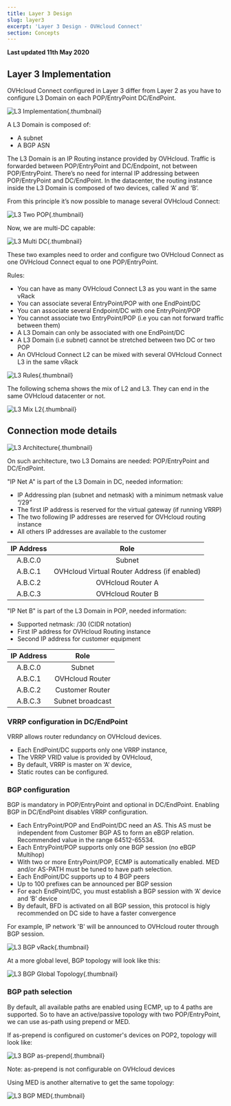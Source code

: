 ```yaml
---
title: Layer 3 Design
slug: layer3
excerpt: 'Layer 3 Design - OVHcloud Connect'
section: Concepts
---
```


**Last updated 11th May 2020**

## Layer 3 Implementation

OVHcloud Connect configured in Layer 3 differ from Layer 2 as you have to configure L3 Domain on each POP/EntryPoint DC/EndPoint.

![L3 Implementation](images/occ-l3-implementation.jpg){.thumbnail}

A L3 Domain is composed of:

* A subnet
* A BGP ASN

The L3 Domain is an IP Routing instance provided by OVHcloud. Traffic is forwarded between POP/EntryPoint and DC/Endpoint, not between POP/EntryPoint. There’s no need for internal IP addressing between POP/EntryPoint and DC/EndPoint. In the datacenter, the routing instance inside the L3 Domain is composed of two devices, called ‘A’ and ‘B’.

From this principle it’s now possible to manage several OVHcloud Connect:

![L3 Two POP](images/occ-l3-twopop.jpg){.thumbnail}

Now, we are multi-DC capable:

![L3 Multi DC](images/occ-l3-multidc.jpg){.thumbnail}

These two examples need to order and configure two OVHcloud Connect as one OVHcloud Connect equal to one POP/EntryPoint.

Rules:

* You can have as many OVHcloud Connect L3 as you want in the same vRack
* You can associate several EntryPoint/POP with one EndPoint/DC
* You can associate several Endpoint/DC with one EntryPoint/POP
* You cannot associate two EntryPoint/POP (i.e you can not forward traffic between them)
* A L3 Domain can only be associated with one EndPoint/DC
* A L3 Domain (i.e subnet) cannot be stretched between two DC or two POP
* An OVHcloud Connect L2 can be mixed with several OVHcloud Connect L3 in the same vRack

![L3 Rules](images/occ-l3-rules.jpg){.thumbnail}

The following schema shows the mix of L2 and L3. They can end in the same OVHcloud datacenter or not.

![L3 Mix L2](images/occ-l3-mixl2.jpg){.thumbnail}

## Connection mode details

![L3 Architecture](images/occ-l3-architecture.jpg){.thumbnail}

On such architecture, two L3 Domains are needed: POP/EntryPoint and DC/EndPoint.

"IP Net A" is part of the L3 Domain in DC, needed information:

* IP Addressing plan (subnet and netmask) with a minimum netmask value “/29”
* The first IP address is reserved for the virtual gateway (if running VRRP)
* The two following IP addresses are reserved for OVHcloud routing instance
* All others IP addresses are available to the customer

| IP Address | Role |
|:-----:|:-----:|
| A.B.C.0 | Subnet |
| A.B.C.1 | OVHcloud Virtual Router Address (if enabled) |
| A.B.C.2 | OVHcloud Router A |
| A.B.C.3 | OVHcloud Router B |

"IP Net B" is part of the L3 Domain in POP, needed information:

* Supported netmask: /30 (CIDR notation)
* First IP address for OVHcloud Routing instance
* Second IP address for customer equipment

| IP Address | Role |
|:-----:|:-----:|
| A.B.C.0 | Subnet |
| A.B.C.1 | OVHcloud Router |
| A.B.C.2 | Customer Router |
| A.B.C.3 | Subnet broadcast |

### VRRP configuration in DC/EndPoint

VRRP allows router redundancy on OVHcloud devices.

* Each EndPoint/DC supports only one VRRP instance,
* The VRRP VRID value is provided by OVHcloud,
* By default, VRRP is master on ‘A’ device,
* Static routes can be configured. 

### BGP configuration

BGP is mandatory in POP/EntryPoint and optional in DC/EndPoint. Enabling BGP in DC/EndPoint disables VRRP configuration.

* Each EntryPoint/POP and EndPoint/DC need an AS. This AS must be independent from Customer BGP AS to form an eBGP relation.
Recommended value in the range 64512-65534.
* Each EntryPoint/POP supports only one BGP session (no eBGP Multihop)
* With two or more EntryPoint/POP, ECMP is automatically enabled. MED and/or AS-PATH must be tuned to have path selection.
* Each EndPoint/DC supports up to 4 BGP peers
* Up to 100 prefixes can be announced per BGP session
* For each EndPoint/DC, you must establish a BGP session with ‘A’ device and ‘B’ device
* By default, BFD is activated on all BGP session, this protocol is higly recommended on DC side to have a faster convergence

For example, IP network 'B' will be announced to OVHcloud router through BGP session.

![L3 BGP vRack](images/occ-l3-bgpvrack.jpg){.thumbnail}

At a more global level, BGP topology will look like this:

![L3 BGP Global Topology](images/occ-l3-bgpglobal.jpg){.thumbnail}

### BGP path selection

By default, all available paths are enabled using ECMP, up to 4 paths are supported. So to have an active/passive topology with two POP/EntryPoint, we can use as-path using prepend or MED.

If as-prepend is configured on customer's devices on POP2, topology will look like:

![L3 BGP as-prepend](images/occ-l3-bgpasprepend.jpg){.thumbnail}

Note: as-prepend is not configurable on OVHcloud devices

Using MED is another alternative to get the same topology:

![L3 BGP MED](images/occ-l3-bgpmed.jpg){.thumbnail}
